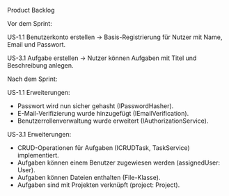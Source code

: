 Product Backlog

Vor dem Sprint:

US-1.1 Benutzerkonto erstellen → Basis-Registrierung für Nutzer mit Name, Email und Passwort.

US-3.1 Aufgabe erstellen → Nutzer können Aufgaben mit Titel und Beschreibung anlegen.


Nach dem Sprint:

US-1.1 Erweiterungen:
  - Passwort wird nun sicher gehasht (IPasswordHasher).  
  - E-Mail-Verifizierung wurde hinzugefügt (IEmailVerification).  
  - Benutzerrollenverwaltung wurde erweitert (IAuthorizationService).  

US-3.1 Erweiterungen:
  - CRUD-Operationen für Aufgaben (ICRUDTask, TaskService) implementiert.  
  - Aufgaben können einem Benutzer zugewiesen werden (assignedUser: User).  
  - Aufgaben können Dateien enthalten (File-Klasse).  
  - Aufgaben sind mit Projekten verknüpft (project: Project).  

